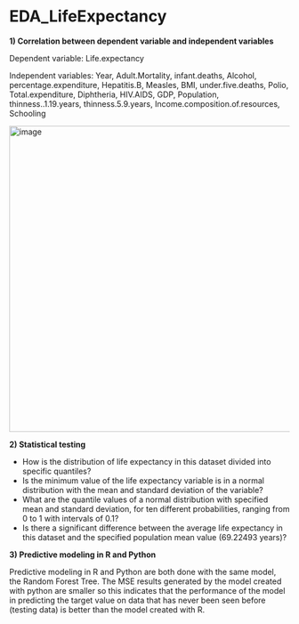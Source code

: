 # EDA_LifeExpectancy
**1) Correlation between dependent variable and independent variables**

Dependent variable: Life.expectancy

Independent variables: Year, Adult.Mortality, infant.deaths, Alcohol, percentage.expenditure, Hepatitis.B, Measles, BMI, under.five.deaths, Polio, Total.expenditure, Diphtheria, HIV.AIDS, GDP, Population, thinness..1.19.years, thinness.5.9.years, Income.composition.of.resources, Schooling

<img width="550" alt="image" src="https://github.com/shafamira/EDA_LifeExpectancy/assets/78345801/a00c1914-d80d-493b-9268-3e08c6043389">

**2) Statistical testing**
- How is the distribution of life expectancy in this dataset divided into specific quantiles?
- Is the minimum value of the life expectancy variable is in a normal distribution with the mean and standard deviation of the variable?
- What are the quantile values of a normal distribution with specified mean and standard deviation, for ten different probabilities, ranging from 0 to 1 with intervals of 0.1?
- Is there a significant difference between the average life expectancy in this dataset and the specified population mean value (69.22493 years)?

**3) Predictive modeling in R and Python**

Predictive modeling in R and Python are both done with the same model, the Random Forest Tree. The MSE results generated by the model created with python are smaller so this indicates that the performance of the model in predicting the target value on data that has never been seen before (testing data) is better than the model created with R.
